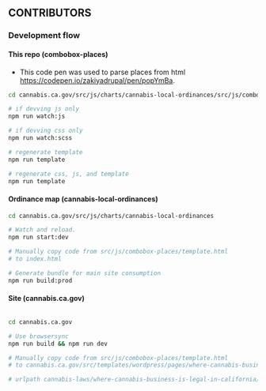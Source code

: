 ## CONTRIBUTORS

### Development flow

#### This repo (combobox-places)

- This code pen was used to parse places from html https://codepen.io/zakiyadrupal/pen/popYmBa.

```bash
cd cannabis.ca.gov/src/js/charts/cannabis-local-ordinances/src/js/combobox-places

# if devving js only
npm run watch:js

# if devving css only
npm run watch:scss

# regenerate template
npm run template

# regenerate css, js, and template
npm run template

```

#### Ordinance map (cannabis-local-ordinances)

```bash
cd cannabis.ca.gov/src/js/charts/cannabis-local-ordinances

# Watch and reload.
npm run start:dev

# Manually copy code from src/js/combobox-places/template.html
# to index.html

# Generate bundle for main site consumption
npm run build:prod
```

#### Site (cannabis.ca.gov)

```bash

cd cannabis.ca.gov

# Use browsersync
npm run build && npm run dev

# Manually copy code from src/js/combobox-places/template.html
# to cannabis.ca.gov/src/templates/wordpress/pages/where-cannabis-business-is-legal-in-california.html

# urlpath cannabis-laws/where-cannabis-business-is-legal-in-california/
```
